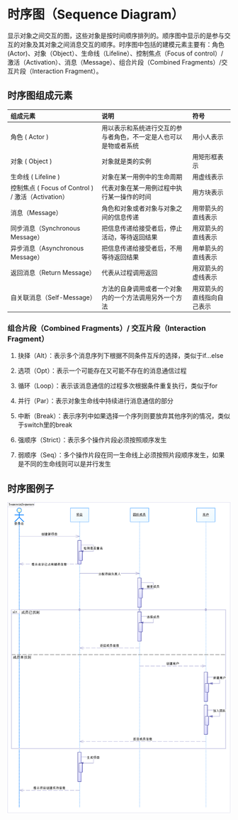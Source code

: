# 时序图（Sequence Diagram）

显示对象之间交互的图，这些对象是按时间顺序排列的。顺序图中显示的是参与交互的对象及其对象之间消息交互的顺序。时序图中包括的建模元素主要有：角色(Actor)、对象（Object）、生命线（Lifeline）、控制焦点（Focus of control）/ 激活（Activation）、消息（Message）、组合片段（Combined Fragments）/交互片段（Interaction Fragment）。

## 时序图组成元素

| 组成元素                                           | 说明                                                         | 符号                       |
| :------------------------------------------------- | :----------------------------------------------------------- | :------------------------- |
| 角色 ( Actor )                                     | 用以表示和系统进行交互的参与者角色，不一定是人也可以是物或者系统 | 用小人表示                 |
| 对象 ( Object )                                    | 对象就是类的实例                                             | 用矩形框表示               |
| 生命线 ( Lifeline )                                | 对象在某一用例中的生命周期                                   | 用虚线表示                 |
| 控制焦点 ( Focus of Control ) / 激活（Activation） | 代表对象在某一用例过程中执行某一操作的时间                   | 用方块表示                 |
| 消息（Message）                                    | 角色和对象或者对象与对象之间的信息传递                       | 用带箭头的直线表示         |
| 同步消息（Synchronous Message）                    | 把信息传递给接受者后，停止活动，等待返回结果                 | 用双箭头的直线表示         |
| 异步消息（Asynchronous Message）                   | 把信息传递给接受者后，不用等待返回结果                       | 用单箭头的直线表示         |
| 返回消息（Return Message）                         | 代表从过程调用返回                                           | 用双箭头的虚线表示         |
| 自关联消息（Self-Message）                         | 方法的自身调用或者一个对象内的一个方法调用另外一个方法       | 用双箭头的直线指向自己表示 |

### 组合片段（Combined Fragments）/ 交互片段（Interaction Fragment）

1. 抉择（Alt）：表示多个消息序列下根据不同条件互斥的选择，类似于if...else

2. 选项（Opt）：表示一个可能存在又可能不存在的消息通信过程
3. 循环（Loop）：表示该消息通信的过程多次根据条件重复执行，类似于for
4. 并行（Par）：表示对象生命线中持续进行消息通信的部分
5. 中断（Break）：表示序列中如果选择一个序列则要放弃其他序列的情况，类似于switch里的break
6. 强顺序（Strict）：表示多个操作片段必须按照顺序发生
7. 弱顺序（Seq）：多个操作片段在同一生命线上必须按照片段顺序发生，如果是不同的生命线则可以是并行发生

## 时序图例子

![Sequence Diagram](SequenceDiagram.png)